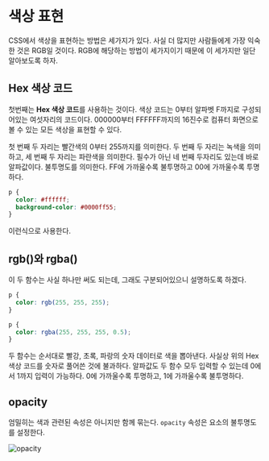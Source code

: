# 색상 표현
CSS에서 색상을 표현하는 방법은 세가지가 있다. 사실 더 많지만 사람들에게 가장 익숙한 것은 RGB일 것이다. RGB에 해당하는 방법이 세가지이기 때문에 이 세가지만 일단 알아보도록 하자.

## Hex 색상 코드
첫번째는 **Hex 색상 코드**를 사용하는 것이다. 색상 코드는 0부터 알파벳 F까지로 구성되어있는 여섯자리의 코드이다. 000000부터 FFFFFF까지의 16진수로 컴퓨터 화면으로 볼 수 있는 모든 색상을 표현할 수 있다.

첫 번째 두 자리는 빨간색의 0부터 255까지를 의미한다. 두 번째 두 자리는 녹색을 의미하고, 세 번째 두 자리는 파란색을 의미한다. 필수가 아닌 네 번째 두자리도 있는데 바로 알파값이다. 불투명도를 의미한다. FF에 가까울수록 불투명하고 00에 가까울수록 투명하다.

```css
p {
  color: #ffffff;
  background-color: #0000ff55;
}
```

이런식으로 사용한다.

## rgb()와 rgba()
이 두 함수는 사실 하나만 써도 되는데, 그래도 구분되어있으니 설명하도록 하겠다.

```css
p {
  color: rgb(255, 255, 255);
}

p {
  color: rgba(255, 255, 255, 0.5);
}
```

두 함수는 순서대로 빨강, 초록, 파랑의 숫자 데이터로 색을 뽑아낸다. 사실상 위의 Hex 색상 코드를 숫자로 풀어쓴 것에 불과하다. 알파값도 두 함수 모두 입력할 수 있는데 0에서 1까지 입력이 가능하다. 0에 가까울수록 투명하고, 1에 가까울수록 불투명하다.

## opacity
엄밀히는 색과 관련된 속성은 아니지만 함께 묶는다. `opacity` 속성은 요소의 불투명도를 설정한다.

![opacity](https://drive.google.com/uc?export=view&id=1Gdy9g5se_ocOLcIipFx6vCHmH0D9PK5N)